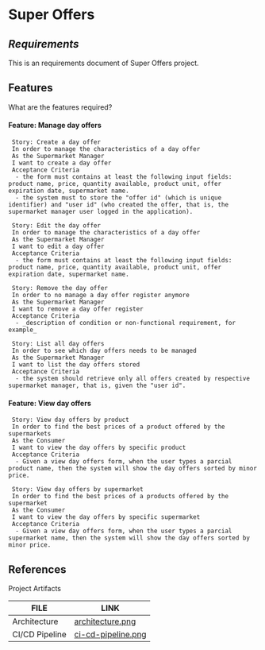 # Super Offers
## _Requirements_

This is an requirements document of Super Offers project.

## Features

What are the features required?

####  Feature: Manage day offers
 
```
 Story: Create a day offer
 In order to manage the characteristics of a day offer
 As the Supermarket Manager
 I want to create a day offer
 Acceptance Criteria
  - the form must contains at least the following input fields: product name, price, quantity available, product unit, offer expiration date, supermarket name.
  - the system must to store the "offer id" (which is unique identifier) and "user id" (who created the offer, that is, the supermarket manager user logged in the application).
```
 
```
 Story: Edit the day offer
 In order to manage the characteristics of a day offer
 As the Supermarket Manager
 I want to edit a day offer
 Acceptance Criteria
  - the form must contains at least the following input fields: product name, price, quantity available, product unit, offer expiration date, supermarket name.
```
 
```
 Story: Remove the day offer
 In order to no manage a day offer register anymore
 As the Supermarket Manager
 I want to remove a day offer register
 Acceptance Criteria
  - _description of condition or non-functional requirement, for example_
```
 
```
 Story: List all day offers
 In order to see which day offers needs to be managed
 As the Supermarket Manager
 I want to list the day offers stored
 Acceptance Criteria
  - the system should retrieve only all offers created by respective supermarket manager, that is, given the "user id".
```

####  Feature: View day offers
 
```
 Story: View day offers by product
 In order to find the best prices of a product offered by the supermarkets
 As the Consumer
 I want to view the day offers by specific product
 Acceptance Criteria
  - Given a view day offers form, when the user types a parcial product name, then the system will show the day offers sorted by minor price.
```
 
```
 Story: View day offers by supermarket
 In order to find the best prices of a products offered by the supermarket
 As the Consumer
 I want to view the day offers by specific supermarket
 Acceptance Criteria
  - Given a view day offers form, when the user types a parcial supermarket name, then the system will show the day offers sorted by minor price.
```

## References

Project Artifacts

| FILE |  LINK |
| ------ | ------ |
| Architecture | [architecture.png](https://github.com/dancodingbr/superoffers/tree/main/docs/architecture/architecture.png) |
| CI/CD Pipeline | [ci-cd-pipeline.png](https://github.com/dancodingbr/superoffers/tree/main/docs/devops/ci-cd-pipeline.png) |


